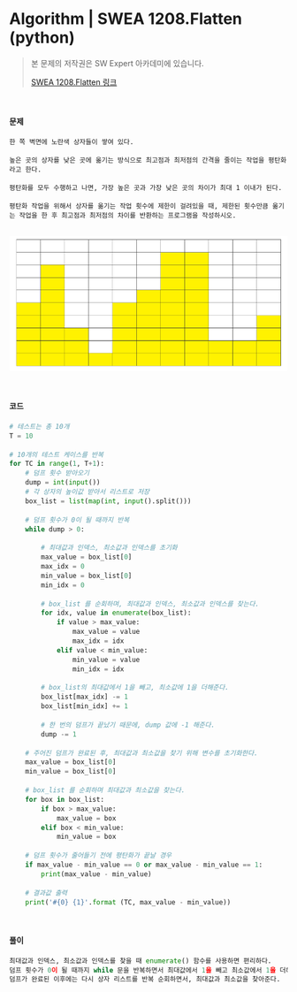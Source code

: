 # Algorithm | SWEA 1208.Flatten (python)

> 본 문제의 저작권은 SW Expert 아카데미에 있습니다.
>
> [SWEA 1208.Flatten 링크](https://swexpertacademy.com/main/code/problem/problemDetail.do?contestProbId=AV139KOaABgCFAYh&categoryId=AV139KOaABgCFAYh&categoryType=CODE&problemTitle=1208&orderBy=FIRST_REG_DATETIME&selectCodeLang=ALL&select-1=&pageSize=10&pageIndex=1)

</br>

#### 문제

```
한 쪽 벽면에 노란색 상자들이 쌓여 있다.

높은 곳의 상자를 낮은 곳에 옮기는 방식으로 최고점과 최저점의 간격을 줄이는 작업을 평탄화라고 한다.

평탄화를 모두 수행하고 나면, 가장 높은 곳과 가장 낮은 곳의 차이가 최대 1 이내가 된다.

평탄화 작업을 위해서 상자를 옮기는 작업 횟수에 제한이 걸려있을 때, 제한된 횟수만큼 옮기는 작업을 한 후 최고점과 최저점의 차이를 반환하는 프로그램을 작성하시오.


```

![image-20210823211825814](README.assets/image-20210823211825814.png)

</br>

#### 코드

```python
# 테스트는 총 10개
T = 10

# 10개의 테스트 케이스를 반복
for TC in range(1, T+1):
    # 덤프 횟수 받아오기
    dump = int(input())
    # 각 상자의 높이값 받아서 리스트로 저장
    box_list = list(map(int, input().split()))

    # 덤프 횟수가 0이 될 때까지 반복
    while dump > 0:
        
        # 최대값과 인덱스, 최소값과 인덱스를 초기화
        max_value = box_list[0]
        max_idx = 0
        min_value = box_list[0]
        min_idx = 0

        # box_list 를 순회하며, 최대값과 인덱스, 최소값과 인덱스를 찾는다.
        for idx, value in enumerate(box_list):
            if value > max_value:
                max_value = value
                max_idx = idx
            elif value < min_value:
                min_value = value
                min_idx = idx

        # box_list의 최대값에서 1을 빼고, 최소값에 1을 더해준다.
        box_list[max_idx] -= 1
        box_list[min_idx] += 1

        # 한 번의 덤프가 끝났기 때문에, dump 값에 -1 해준다.
        dump -= 1

    # 주어진 덤프가 완료된 후, 최대값과 최소값을 찾기 위해 변수를 초기화한다.
    max_value = box_list[0]
    min_value = box_list[0]

    # box_list 를 순회하며 최대값과 최소값을 찾는다.
    for box in box_list:
        if box > max_value:
            max_value = box
        elif box < min_value:
            min_value = box

    # 덤프 횟수가 줄어들기 전에 평탄화가 끝날 경우
    if max_value - min_value == 0 or max_value - min_value == 1:
        print(max_value - min_value)
    
    # 결과값 출력
    print('#{0} {1}'.format (TC, max_value - min_value))
```

</br>

#### 풀이

```python
최대값과 인덱스, 최소값과 인덱스를 찾을 때 enumerate() 함수를 사용하면 편리하다.
덤프 횟수가 0이 될 때까지 while 문을 반복하면서 최대값에서 1을 빼고 최소값에서 1을 더해준다.
덤프가 완료된 이후에는 다시 상자 리스트를 반복 순회하면서, 최대값과 최소값을 찾아준다.
```





